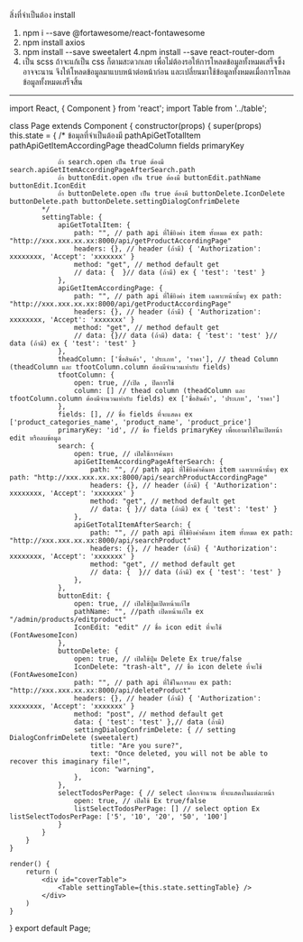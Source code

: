 สิ่งที่จำเป็นต้อง install 
1. npm i --save @fortawesome/react-fontawesome
2. npm install axios
3. npm install --save sweetalert
4.npm install --save react-router-dom
5. เป็น scss ถ้าจะแก้เป็น css ก็ตามสะดวกเลย
เพื่อไม่ต้องรอให้การโหลดข้อมูลทั้งหมดเสร็จซึ้งอาจจะนาน
จึงให้โหลดข้อมูลมาแบบหน้าต่อหน้าก่อน และเปลี่ยนมาใช้ข้อมูลทั้งหมดเมื่อการโหลดข้อมูลทั้งหมดเสร็จสิ้น

----------------------------------------------------------------------------------------

import React, { Component } from 'react';
import Table from '../table';

class Page extends Component {
    constructor(props) {
        super(props)
        this.state = {
            /*
                ข้อมุลที่จำเป็นต้องมี
                pathApiGetTotalItem
                pathApiGetItemAccordingPage
                theadColumn
                fields
                primaryKey

                ถ้า search.open เป็น true ต้องมี search.apiGetItemAccordingPageAfterSearch.path
                ถ้า buttonEdit.open เป็น true ต้องมี buttonEdit.pathName buttonEdit.IconEdit
                ถ้า buttonDelete.open เป็น true ต้องมี buttonDelete.IconDelete buttonDelete.path buttonDelete.settingDialogConfrimDelete
            */
            settingTable: {
                apiGetTotalItem: {
                    path: "", // path api ที่ใช้ยิงค่า item ทั้งหมด ex path: "http://xxx.xxx.xx.xx:8000/api/getProductAccordingPage"
                    headers: {}, // header (ถ้ามี) { 'Authorization': xxxxxxxx, 'Accept': 'xxxxxxx' }
                    method: "get", // method default get
                    // data: {  }// data (ถ้ามี) ex { 'test': 'test' }
                },
                apiGetItemAccordingPage: {
                    path: "", // path api ที่ใช้ยิงค่า item เฉพาะหน้านั้นๆ ex path: "http://xxx.xxx.xx.xx:8000/api/getProductAccordingPage"
                    headers: {}, // header (ถ้ามี) { 'Authorization': xxxxxxxx, 'Accept': 'xxxxxxx' }
                    method: "get", // method default get
                    // data: {}// data (ถ้ามี) data: { 'test': 'test' }// data (ถ้ามี) ex { 'test': 'test' }
                },
                theadColumn: ['ชื่อสินค้า', 'ประเภท', 'ราคา'], // thead Column (theadColumn และ tfootColumn.column ต้องมีจำนวนเท่ากับ fields)
                tfootColumn: {
                    open: true, //เปิด , ปิดการใช้
                    column: [] // thead column (theadColumn และ tfootColumn.column ต้องมีจำนวนเท่ากับ fields) ex ['ชื่อสินค้า', 'ประเภท', 'ราคา'] 
                },
                fields: [], // ชื่อ fields ที่จะแสดง ex ['product_categories_name', 'product_name', 'product_price']
                primaryKey: 'id', // ชื่อ fields primaryKey เพื่อเอามาใช้ในเปิดหน้า edit หรือลบข้อมูล
                search: {
                    open: true, // เปิดใช้การค้นหา
                    apiGetItemAccordingPageAfterSearch: {
                        path: "", // path api ที่ใช้ยิงค่าค้นหา item เฉพาะหน้านั้นๆ ex path: "http://xxx.xxx.xx.xx:8000/api/searchProductAccordingPage"
                        headers: {}, // header (ถ้ามี) { 'Authorization': xxxxxxxx, 'Accept': 'xxxxxxx' }
                        method: "get", // method default get
                        // data: { }// data (ถ้ามี) ex { 'test': 'test' }
                    },
                    apiGetTotalItemAfterSearch: {
                        path: "", // path api ที่ใช้ยิงค่าค้นหา item ทั้งหมด ex path: "http://xxx.xxx.xx.xx:8000/api/searchProduct"
                        headers: {}, // header (ถ้ามี) { 'Authorization': xxxxxxxx, 'Accept': 'xxxxxxx' }
                        method: "get", // method default get
                        // data: {  }// data (ถ้ามี) ex { 'test': 'test' }
                    },
                },
                buttonEdit: {
                    open: true, // เปิดใช้ปุ่มเปิดหน้าแก้ไข
                    pathName: "", //path เปิดหน้าแก้ไข ex "/admin/products/editproduct"
                    IconEdit: "edit" // ชื่อ icon edit ที่จะใช้ (FontAwesomeIcon)
                },
                buttonDelete: {
                    open: true, // เปิดใช้ปุ่ม Delete Ex true/false
                    IconDelete: "trash-alt", // ชื่อ icon delete ที่จะใช้ (FontAwesomeIcon)
                    path: "", // path api ที่ใช้ในการลบ ex path: "http://xxx.xxx.xx.xx:8000/api/deleteProduct"
                    headers: {}, // header (ถ้ามี) { 'Authorization': xxxxxxxx, 'Accept': 'xxxxxxx' }
                    method: "post", // method default get
                    data: { 'test': 'test' },// data (ถ้ามี)
                    settingDialogConfrimDelete: { // setting DialogConfrimDelete (sweetalert)
                        title: "Are you sure?",
                        text: "Once deleted, you will not be able to recover this imaginary file!",
                        icon: "warning",
                    },
                },
                selectTodosPerPage: { // select เลือกจำนวน ที่จะแสดงในแต่ละหน้า
                    open: true, // เปิดใช้ Ex true/false
                    listSelectTodosPerPage: [] // select option Ex listSelectTodosPerPage: ['5', '10', '20', '50', '100']
                }
            }
        }
    }

    render() {
        return (
            <div id="coverTable">
                <Table settingTable={this.state.settingTable} />
            </div>
        )
    }
}
export default Page;

